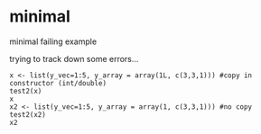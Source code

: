 # minimal
minimal failing example

trying to track down some errors...

```
x <- list(y_vec=1:5, y_array = array(1L, c(3,3,1))) #copy in constructor (int/double)
test2(x)
x
x2 <- list(y_vec=1:5, y_array = array(1, c(3,3,1))) #no copy
test2(x2)
x2
```



